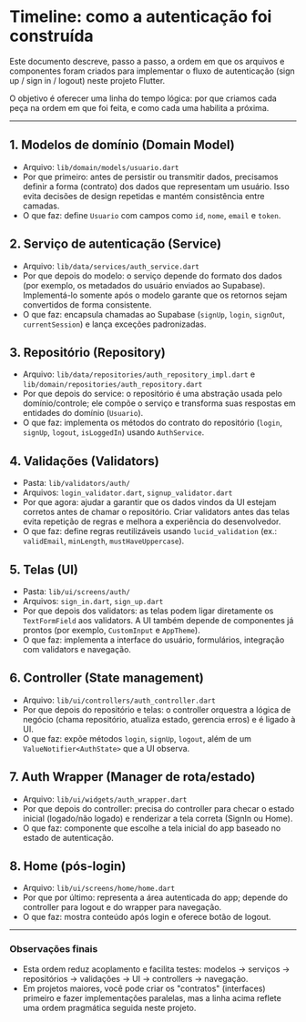 # Timeline: como a autenticação foi construída

Este documento descreve, passo a passo, a ordem em que os arquivos e componentes foram criados para implementar o fluxo de autenticação (sign up / sign in / logout) neste projeto Flutter.

O objetivo é oferecer uma linha do tempo lógica: por que criamos cada peça na ordem em que foi feita, e como cada uma habilita a próxima.

---

## 1. Modelos de domínio (Domain Model)
- Arquivo: `lib/domain/models/usuario.dart`
- Por que primeiro: antes de persistir ou transmitir dados, precisamos definir a forma (contrato) dos dados que representam um usuário. Isso evita decisões de design repetidas e mantém consistência entre camadas.
- O que faz: define `Usuario` com campos como `id`, `nome`, `email` e `token`.

## 2. Serviço de autenticação (Service)
- Arquivo: `lib/data/services/auth_service.dart`
- Por que depois do modelo: o serviço depende do formato dos dados (por exemplo, os metadados do usuário enviados ao Supabase). Implementá-lo somente após o modelo garante que os retornos sejam convertidos de forma consistente.
- O que faz: encapsula chamadas ao Supabase (`signUp`, `login`, `signOut`, `currentSession`) e lança exceções padronizadas.

## 3. Repositório (Repository)
- Arquivo: `lib/data/repositories/auth_repository_impl.dart` e `lib/domain/repositories/auth_repository.dart`
- Por que depois do service: o repositório é uma abstração usada pelo domínio/controle; ele compõe o serviço e transforma suas respostas em entidades do domínio (`Usuario`).
- O que faz: implementa os métodos do contrato do repositório (`login`, `signUp`, `logout`, `isLoggedIn`) usando `AuthService`.

## 4. Validações (Validators)
- Pasta: `lib/validators/auth/`
- Arquivos: `login_validator.dart`, `signup_validator.dart`
- Por que agora: ajudar a garantir que os dados vindos da UI estejam corretos antes de chamar o repositório. Criar validators antes das telas evita repetição de regras e melhora a experiência do desenvolvedor.
- O que faz: define regras reutilizáveis usando `lucid_validation` (ex.: `validEmail`, `minLength`, `mustHaveUppercase`).

## 5. Telas (UI)
- Pasta: `lib/ui/screens/auth/`
- Arquivos: `sign_in.dart`, `sign_up.dart`
- Por que depois dos validators: as telas podem ligar diretamente os `TextFormField` aos validators. A UI também depende de componentes já prontos (por exemplo, `CustomInput` e `AppTheme`).
- O que faz: implementa a interface do usuário, formulários, integração com validators e navegação.

## 6. Controller (State management)
- Arquivo: `lib/ui/controllers/auth_controller.dart`
- Por que depois do repositório e telas: o controller orquestra a lógica de negócio (chama repositório, atualiza estado, gerencia erros) e é ligado à UI.
- O que faz: expõe métodos `login`, `signUp`, `logout`, além de um `ValueNotifier<AuthState>` que a UI observa.

## 7. Auth Wrapper (Manager de rota/estado)
- Arquivo: `lib/ui/widgets/auth_wrapper.dart`
- Por que depois do controller: precisa do controller para checar o estado inicial (logado/não logado) e renderizar a tela correta (SignIn ou Home).
- O que faz: componente que escolhe a tela inicial do app baseado no estado de autenticação.

## 8. Home (pós-login)
- Arquivo: `lib/ui/screens/home/home.dart`
- Por que por último: representa a área autenticada do app; depende do controller para logout e do wrapper para navegação.
- O que faz: mostra conteúdo após login e oferece botão de logout.

---

### Observações finais
- Esta ordem reduz acoplamento e facilita testes: modelos → serviços → repositórios → validações → UI → controllers → navegação.
- Em projetos maiores, você pode criar os "contratos" (interfaces) primeiro e fazer implementações paralelas, mas a linha acima reflete uma ordem pragmática seguida neste projeto.
